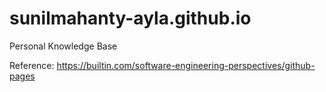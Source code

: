 # sunilmahanty-ayla.github.io
Personal Knowledge Base

Reference:
https://builtin.com/software-engineering-perspectives/github-pages

